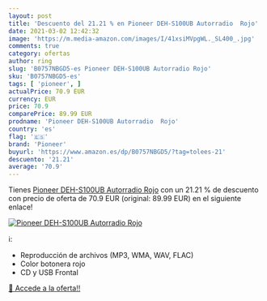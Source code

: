 ```yaml
---
layout: post
title: 'Descuento del 21.21 % en Pioneer DEH-S100UB Autorradio  Rojo'
date: 2021-03-02 12:42:32
image: 'https://m.media-amazon.com/images/I/41xsiMVpgWL._SL400_.jpg'
comments: true
category: ofertas
author: ring
slug: 'B0757NBGD5-es Pioneer DEH-S100UB Autorradio Rojo'
sku: 'B0757NBGD5-es'
tags: [ 'pioneer', ]
actualPrice: 70.9 EUR
currency: EUR
price: 70.9
comparePrice: 89.99 EUR
prodname: 'Pioneer DEH-S100UB Autorradio  Rojo'
country: 'es'
flag: '🇪🇸'
brand: 'Pioneer'
buyurl: 'https://www.amazon.es/dp/B0757NBGD5/?tag=tolees-21'
descuento: '21.21'
average: '70.9'
---
```


Tienes [Pioneer DEH-S100UB Autorradio  Rojo](https://www.amazon.es/dp/B0757NBGD5/?tag=tolees-21) con un 21.21 % de descuento con precio de oferta de 70.9 EUR (original: 89.99 EUR) en el siguiente enlace!

[![Pioneer DEH-S100UB Autorradio  Rojo](https://m.media-amazon.com/images/I/41xsiMVpgWL._SL400_.jpg)](https://www.amazon.es/dp/B0757NBGD5/?tag=tolees-21)

ℹ️:

- Reproducción de archivos (MP3, WMA, WAV, FLAC)
- Color botonera rojo
- CD y USB Frontal

[🛒 Accede a la oferta!!](https://www.amazon.es/dp/B0757NBGD5/?tag=tolees-21)
